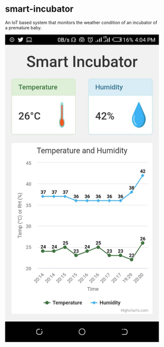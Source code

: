 # smart-incubator
An IoT based system that monitors the weather condition of an incubator of a premature baby.

![](https://github.com/saheed26/smart-incubator/blob/master/Android%20app.jpeg)

